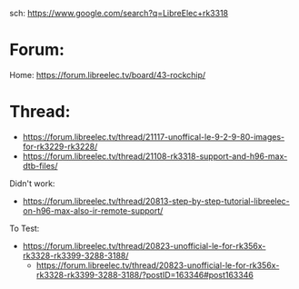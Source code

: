 sch: https://www.google.com/search?q=LibreElec+rk3318

# Forum:
Home: https://forum.libreelec.tv/board/43-rockchip/

# Thread:
- https://forum.libreelec.tv/thread/21117-unoffical-le-9-2-9-80-images-for-rk3229-rk3228/
- https://forum.libreelec.tv/thread/21108-rk3318-support-and-h96-max-dtb-files/


Didn't work:
- https://forum.libreelec.tv/thread/20813-step-by-step-tutorial-libreelec-on-h96-max-also-ir-remote-support/

To Test:
- https://forum.libreelec.tv/thread/20823-unofficial-le-for-rk356x-rk3328-rk3399-3288-3188/
  - https://forum.libreelec.tv/thread/20823-unofficial-le-for-rk356x-rk3328-rk3399-3288-3188/?postID=163346#post163346
